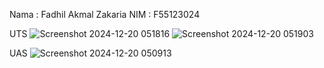 Nama : Fadhil Akmal Zakaria
NIM : F55123024

UTS
![Screenshot 2024-12-20 051816](https://github.com/user-attachments/assets/d5ae98a0-45bf-4589-978a-29c484404a69)
![Screenshot 2024-12-20 051903](https://github.com/user-attachments/assets/1ef4764f-d474-4f7e-b7e8-ccdee24b8c92)

UAS
![Screenshot 2024-12-20 050913](https://github.com/user-attachments/assets/9b08882d-550b-4cf1-ae56-74ba422a2e3a)
